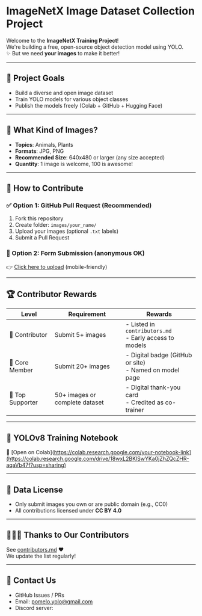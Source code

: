 # ImageNetX Image Dataset Collection Project

Welcome to the **ImageNetX Training Project**!  
We're building a free, open-source object detection model using YOLO.  
✨ But we need **your images** to make it better!

---

## 🎯 Project Goals

- Build a diverse and open image dataset
- Train YOLO models for various object classes
- Publish the models freely (Colab + GitHub + Hugging Face)

---

## 📸 What Kind of Images?

- **Topics**: Animals, Plants
- **Formats**: JPG, PNG
- **Recommended Size**: 640x480 or larger (any size accepted)
- **Quantity**: 1 image is welcome, 100 is awesome!

---

## 📂 How to Contribute

### ✅ Option 1: GitHub Pull Request (Recommended)

1. Fork this repository  
2. Create folder: `images/your_name/`  
3. Upload your images (optional `.txt` labels)  
4. Submit a Pull Request

### 📨 Option 2: Form Submission (anonymous OK)

👉 [Click here to upload](https://your-upload-form-link.com) (mobile-friendly)

---

## 🏆 Contributor Rewards

| Level        | Requirement                          | Rewards |
|--------------|---------------------------------------|---------|
| 🥉 Contributor | Submit 5+ images                     | - Listed in `contributors.md`<br>- Early access to models |
| 🥈 Core Member | Submit 20+ images                    | - Digital badge (GitHub or site)<br>- Named on model page |
| 🥇 Top Supporter | 50+ images or complete dataset     | - Digital thank-you card<br>- Credited as co-trainer |

---

## 🔧 YOLOv8 Training Notebook

🚀 [Open on Colab](https://colab.research.google.com/your-notebook-link](https://colab.research.google.com/drive/18wxL2BKlSwYKa0jZhZQcZHR-aqaVb47f?usp=sharing)

---

## 🧾 Data License

- Only submit images you own or are public domain (e.g., CC0)
- All contributions licensed under **CC BY 4.0**

---

## 🧑‍🤝‍🧑 Thanks to Our Contributors

See [contributors.md](./contributors.md) ❤️  
We update the list regularly!

---

## 💬 Contact Us

- GitHub Issues / PRs
- Email: pomelo.yolo@gmail.com
- Discord server: 
